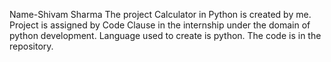 Name-Shivam Sharma The project Calculator in Python is created by me. Project is assigned by Code Clause in the internship 
under the domain of python development. Language used to create is python. The code is in the repository.

